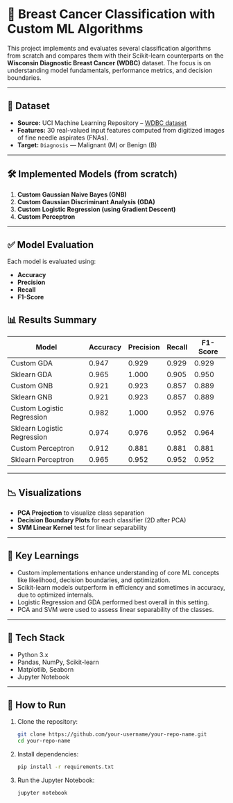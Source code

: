 # 🧠 Breast Cancer Classification with Custom ML Algorithms

This project implements and evaluates several classification algorithms from scratch and compares them with their Scikit-learn counterparts on the **Wisconsin Diagnostic Breast Cancer (WDBC)** dataset. The focus is on understanding model fundamentals, performance metrics, and decision boundaries.

---

## 📂 Dataset

* **Source:** UCI Machine Learning Repository – [WDBC dataset](https://archive.ics.uci.edu/ml/datasets/Breast+Cancer+Wisconsin+%28Diagnostic%29)
* **Features:** 30 real-valued input features computed from digitized images of fine needle aspirates (FNAs).
* **Target:** `Diagnosis` — Malignant (M) or Benign (B)

---

## 🛠️ Implemented Models (from scratch)

1. **Custom Gaussian Naive Bayes (GNB)**
2. **Custom Gaussian Discriminant Analysis (GDA)**
3. **Custom Logistic Regression (using Gradient Descent)**
4. **Custom Perceptron**

---

## ✅ Model Evaluation

Each model is evaluated using:

* **Accuracy**
* **Precision**
* **Recall**
* **F1-Score**

## 📊 Results Summary

| Model                       | Accuracy | Precision | Recall | F1-Score |
| --------------------------- | -------- | --------- | ------ | -------- |
| Custom GDA                  | 0.947    | 0.929     | 0.929  | 0.929    |
| Sklearn GDA                 | 0.965    | 1.000     | 0.905  | 0.950    |
| Custom GNB                  | 0.921    | 0.923     | 0.857  | 0.889    |
| Sklearn GNB                 | 0.921    | 0.923     | 0.857  | 0.889    |
| Custom Logistic Regression  | 0.982    | 1.000     | 0.952  | 0.976    |
| Sklearn Logistic Regression | 0.974    | 0.976     | 0.952  | 0.964    |
| Custom Perceptron           | 0.912    | 0.881     | 0.881  | 0.881    |
| Sklearn Perceptron          | 0.965    | 0.952     | 0.952  | 0.952    |

---

## 📉 Visualizations

* **PCA Projection** to visualize class separation
* **Decision Boundary Plots** for each classifier (2D after PCA)
* **SVM Linear Kernel** test for linear separability

---

## 🧪 Key Learnings

* Custom implementations enhance understanding of core ML concepts like likelihood, decision boundaries, and optimization.
* Scikit-learn models outperform in efficiency and sometimes in accuracy, due to optimized internals.
* Logistic Regression and GDA performed best overall in this setting.
* PCA and SVM were used to assess linear separability of the classes.

---

## 🧰 Tech Stack

* Python 3.x
* Pandas, NumPy, Scikit-learn
* Matplotlib, Seaborn
* Jupyter Notebook

---

## 🚀 How to Run

1. Clone the repository:

   ```bash
   git clone https://github.com/your-username/your-repo-name.git
   cd your-repo-name
   ```
2. Install dependencies:

   ```bash
   pip install -r requirements.txt
   ```
3. Run the Jupyter Notebook:

   ```bash
   jupyter notebook
   ```
